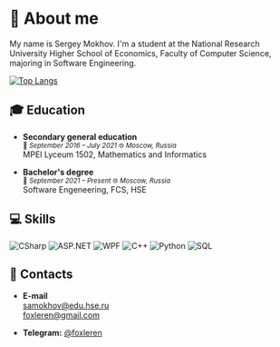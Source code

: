 # :fox_face: About me

My name is Sergey Mokhov. I'm a student at the National Research University Higher School of Economics, Faculty of Computer Science, majoring in Software Engineering.

[![Top Langs](https://github-readme-stats.vercel.app/api/top-langs/?username=foxleren&layout=compact&hide=css,html)](https://github.com/anuraghazra/github-readme-stats)

## :mortar_board: Education

- **Secondary general education**<br />
<sup>:date: *September 2016 – July 2021* :globe_with_meridians: *Moscow, Russia* </sup><br />
MPEI Lyceum 1502, Mathematics and Informatics


- **Bachelor's degree**<br />
<sup>:date: *September 2021 – Present* :globe_with_meridians: *Moscow, Russia* </sup><br />
Software Engeneering, FCS, HSE

## :computer: Skills

![CSharp](https://img.shields.io/badge/-CSharp-blueviolet?style=for-the-badge&logo=csharp&logoColor=white)
![ASP.NET](https://img.shields.io/badge/-Asp.Net-grey?style=for-the-badge&logo=WWE&logoColor=white)
![WPF](https://img.shields.io/badge/-WPF-yellow?style=for-the-badge&logo=Windows&logoColor=white)
![C++](https://img.shields.io/badge/-C++-succsess?style=for-the-badge&logo=C%2b%2b&logoColor=white)
![Python](https://img.shields.io/badge/-Python-critical?style=for-the-badge&logo=Python&logoColor=white)
![SQL](https://img.shields.io/badge/-SQL-orange?style=for-the-badge&logo=MySql&logoColor=white)

## 🤝 Contacts

- **E-mail** <br />
samokhov@edu.hse.ru <br />
foxleren@gmail.com

- **Telegram:** [@foxleren](https://t.me/foxleren)
